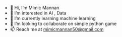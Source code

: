 - 👋 Hi, I’m Mimic Mannan
- 👀 I’m interested in AI , Data
- 🌱 I’m currently learning machine learning
- 💞️ I’m looking to collaborate on simple python game
- 📫 Reach me at mimicmannan50@gmail.com

